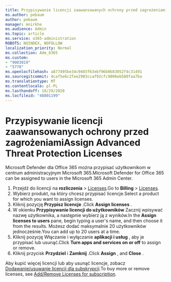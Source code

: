 ```yaml
---
title: Przypisywanie licencji zaawansowanych ochrony przed zagrożeniami
ms.author: pebaum
author: pebaum
manager: mnirkhe
ms.audience: Admin
ms.topic: article
ms.service: o365-administration
ROBOTS: NOINDEX, NOFOLLOW
localization_priority: Normal
ms.collection: Adm_O365
ms.custom:
- "9003019"
- "5778"
ms.openlocfilehash: a877495be34c9403f63ebf96b0b83052f4c31491
ms.sourcegitcommit: 4caf5e6c2fee2903ccaf92cfc9006eb580faa7ba
ms.translationtype: MT
ms.contentlocale: pl-PL
ms.lasthandoff: 10/29/2020
ms.locfileid: "48801199"
---
```

# <a name="assign-advanced-threat-protection-licenses"></a><span data-ttu-id="22520-102">Przypisywanie licencji zaawansowanych ochrony przed zagrożeniami</span><span class="sxs-lookup"><span data-stu-id="22520-102">Assign Advanced Threat Protection Licenses</span></span>

<span data-ttu-id="22520-103">Microsoft Defender dla Office 365 można przypisać użytkownikom w centrum administracyjnym Microsoft 365.</span><span class="sxs-lookup"><span data-stu-id="22520-103">Microsoft Defender for Office 365 can be assigned to users in the Microsoft 365 Admin Center.</span></span>

1. <span data-ttu-id="22520-104">Przejdź do licencji na **rozliczenia**  >  [Licenses](https://go.microsoft.com/fwlink/p/?linkid=842264).</span><span class="sxs-lookup"><span data-stu-id="22520-104">Go to **Billing** > [Licenses](https://go.microsoft.com/fwlink/p/?linkid=842264).</span></span>
2. <span data-ttu-id="22520-105">Wybierz produkt, na który chcesz przypisać licencje.</span><span class="sxs-lookup"><span data-stu-id="22520-105">Select a product for which you want to assign licenses.</span></span>
3. <span data-ttu-id="22520-106">Kliknij pozycję **Przypisz licencje** .</span><span class="sxs-lookup"><span data-stu-id="22520-106">Click **Assign licenses** .</span></span>
4. <span data-ttu-id="22520-107">W okienku **Przypisywanie licencji do użytkowników**  Zacznij wpisywać nazwę użytkownika, a następnie wybierz ją z wyników.</span><span class="sxs-lookup"><span data-stu-id="22520-107">In the **Assign licenses to users**  pane, begin typing a user's name, and then choose it from the results.</span></span> <span data-ttu-id="22520-108">Możesz dodać maksymalnie 20 użytkowników jednocześnie.</span><span class="sxs-lookup"><span data-stu-id="22520-108">You can add up to 20 users at a time.</span></span>
5. <span data-ttu-id="22520-109">Kliknij pozycję Włączanie i wyłączanie **aplikacji i usług**  , aby je przypisać lub usunąć.</span><span class="sxs-lookup"><span data-stu-id="22520-109">Click **Turn apps and services on or off**  to assign or remove.</span></span>
6. <span data-ttu-id="22520-110">Kliknij przycisk **Przydziel** i  **Zamknij** .</span><span class="sxs-lookup"><span data-stu-id="22520-110">Click **Assign** , and  **Close** .</span></span>

<span data-ttu-id="22520-111">Aby kupić więcej licencji lub aby usunąć licencje, zobacz [Dodawanie/usuwanie licencji dla subskrypcji](https://docs.microsoft.com/microsoft-365/commerce/licenses/buy-licenses?view=o365-worldwide#add-or-remove-licenses-for-your-business-subscription).</span><span class="sxs-lookup"><span data-stu-id="22520-111">To buy more or remove licenses, see [Add/Remove Licenses for subscription](https://docs.microsoft.com/microsoft-365/commerce/licenses/buy-licenses?view=o365-worldwide#add-or-remove-licenses-for-your-business-subscription).</span></span>
